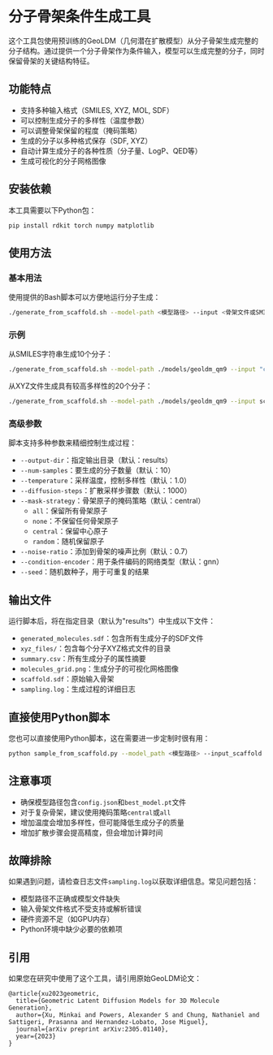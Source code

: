 # 分子骨架条件生成工具

这个工具包使用预训练的GeoLDM（几何潜在扩散模型）从分子骨架生成完整的分子结构。通过提供一个分子骨架作为条件输入，模型可以生成完整的分子，同时保留骨架的关键结构特征。

## 功能特点

- 支持多种输入格式（SMILES, XYZ, MOL, SDF）
- 可以控制生成分子的多样性（温度参数）
- 可以调整骨架保留的程度（掩码策略）
- 生成的分子以多种格式保存（SDF, XYZ）
- 自动计算生成分子的各种性质（分子量、LogP、QED等）
- 生成可视化的分子网格图像

## 安装依赖

本工具需要以下Python包：

```bash
pip install rdkit torch numpy matplotlib
```

## 使用方法

### 基本用法

使用提供的Bash脚本可以方便地运行分子生成：

```bash
./generate_from_scaffold.sh --model-path <模型路径> --input <骨架文件或SMILES>
```

### 示例

从SMILES字符串生成10个分子：

```bash
./generate_from_scaffold.sh --model-path ./models/geoldm_qm9 --input "c1ccccc1" --num-samples 10
```

从XYZ文件生成具有较高多样性的20个分子：

```bash
./generate_from_scaffold.sh --model-path ./models/geoldm_qm9 --input scaffold.xyz --num-samples 20 --temperature 1.2
```

### 高级参数

脚本支持多种参数来精细控制生成过程：

- `--output-dir`：指定输出目录（默认：results）
- `--num-samples`：要生成的分子数量（默认：10）
- `--temperature`：采样温度，控制多样性（默认：1.0）
- `--diffusion-steps`：扩散采样步骤数（默认：1000）
- `--mask-strategy`：骨架原子的掩码策略（默认：central）
  - `all`：保留所有骨架原子
  - `none`：不保留任何骨架原子
  - `central`：保留中心原子
  - `random`：随机保留原子
- `--noise-ratio`：添加到骨架的噪声比例（默认：0.7）
- `--condition-encoder`：用于条件编码的网络类型（默认：gnn）
- `--seed`：随机数种子，用于可重复的结果

## 输出文件

运行脚本后，将在指定目录（默认为"results"）中生成以下文件：

- `generated_molecules.sdf`：包含所有生成分子的SDF文件
- `xyz_files/`：包含每个分子XYZ格式文件的目录
- `summary.csv`：所有生成分子的属性摘要
- `molecules_grid.png`：生成分子的可视化网格图像
- `scaffold.sdf`：原始输入骨架
- `sampling.log`：生成过程的详细日志

## 直接使用Python脚本

您也可以直接使用Python脚本，这在需要进一步定制时很有用：

```bash
python sample_from_scaffold.py --model_path <模型路径> --input_scaffold <骨架> [其他参数]
```

## 注意事项

- 确保模型路径包含`config.json`和`best_model.pt`文件
- 对于复杂骨架，建议使用掩码策略`central`或`all`
- 增加温度会增加多样性，但可能降低生成分子的质量
- 增加扩散步骤会提高精度，但会增加计算时间

## 故障排除

如果遇到问题，请检查日志文件`sampling.log`以获取详细信息。常见问题包括：

- 模型路径不正确或模型文件缺失
- 输入骨架文件格式不受支持或解析错误
- 硬件资源不足（如GPU内存）
- Python环境中缺少必要的依赖项

## 引用

如果您在研究中使用了这个工具，请引用原始GeoLDM论文：

```
@article{xu2023geometric,
  title={Geometric Latent Diffusion Models for 3D Molecule Generation},
  author={Xu, Minkai and Powers, Alexander S and Chung, Nathaniel and Sattigeri, Prasanna and Hernandez-Lobato, Jose Miguel},
  journal={arXiv preprint arXiv:2305.01140},
  year={2023}
}
``` 